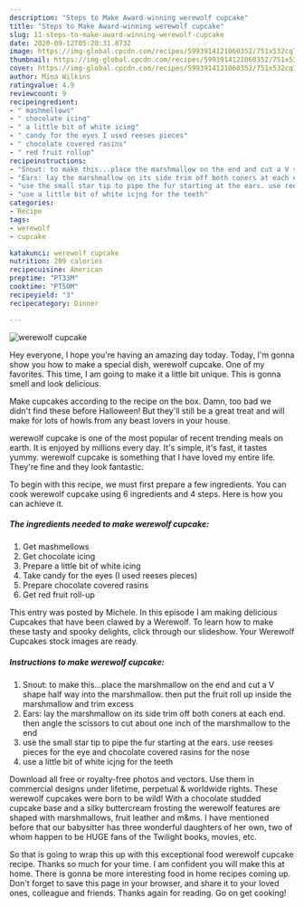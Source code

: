```yaml
---
description: "Steps to Make Award-winning werewolf cupcake"
title: "Steps to Make Award-winning werewolf cupcake"
slug: 11-steps-to-make-award-winning-werewolf-cupcake
date: 2020-09-12T05:20:31.873Z
image: https://img-global.cpcdn.com/recipes/5993914121060352/751x532cq70/werewolf-cupcake-recipe-main-photo.jpg
thumbnail: https://img-global.cpcdn.com/recipes/5993914121060352/751x532cq70/werewolf-cupcake-recipe-main-photo.jpg
cover: https://img-global.cpcdn.com/recipes/5993914121060352/751x532cq70/werewolf-cupcake-recipe-main-photo.jpg
author: Mina Wilkins
ratingvalue: 4.9
reviewcount: 9
recipeingredient:
- " mashmellows"
- " chocolate icing"
- " a little bit of white icing"
- " candy for the eyes I used reeses pieces"
- " chocolate covered rasins"
- " red fruit rollup"
recipeinstructions:
- "Snout: to make this...place the marshmallow on the end and cut a V shape half way into the marshmallow. then put the fruit roll up inside the marshmallow and trim excess"
- "Ears: lay the marshmallow on its side trim off both coners at each end. then angle the scissors to cut about one inch of the marshmallow to the end"
- "use the small star tip to pipe the fur starting at the ears. use reeses pieces for the eye and chocolate covered rasins for the nose"
- "use a little bit of white icjng for the teeth"
categories:
- Recipe
tags:
- werewolf
- cupcake

katakunci: werewolf cupcake 
nutrition: 209 calories
recipecuisine: American
preptime: "PT33M"
cooktime: "PT50M"
recipeyield: "3"
recipecategory: Dinner

---
```



![werewolf cupcake](https://img-global.cpcdn.com/recipes/5993914121060352/751x532cq70/werewolf-cupcake-recipe-main-photo.jpg)

Hey everyone, I hope you're having an amazing day today. Today, I'm gonna show you how to make a special dish, werewolf cupcake. One of my favorites. This time, I am going to make it a little bit unique. This is gonna smell and look delicious.

Make cupcakes according to the recipe on the box. Damn, too bad we didn&#39;t find these before Halloween! But they&#39;ll still be a great treat and will make for lots of howls from any beast lovers in your house.

werewolf cupcake is one of the most popular of recent trending meals on earth. It is enjoyed by millions every day. It's simple, it's fast, it tastes yummy. werewolf cupcake is something that I have loved my entire life. They're fine and they look fantastic.


To begin with this recipe, we must first prepare a few ingredients. You can cook werewolf cupcake using 6 ingredients and 4 steps. Here is how you can achieve it.

<!--inarticleads1-->

##### The ingredients needed to make werewolf cupcake:

1. Get  mashmellows
1. Get  chocolate icing
1. Prepare  a little bit of white icing
1. Take  candy for the eyes (I used reeses pieces)
1. Prepare  chocolate covered rasins
1. Get  red fruit roll-up


This entry was posted by Michele. In this episode I am making delicious Cupcakes that have been clawed by a Werewolf. To learn how to make these tasty and spooky delights, click through our slideshow. Your Werewolf Cupcakes stock images are ready. 

<!--inarticleads2-->

##### Instructions to make werewolf cupcake:

1. Snout: to make this...place the marshmallow on the end and cut a V shape half way into the marshmallow. then put the fruit roll up inside the marshmallow and trim excess
1. Ears: lay the marshmallow on its side trim off both coners at each end. then angle the scissors to cut about one inch of the marshmallow to the end
1. use the small star tip to pipe the fur starting at the ears. use reeses pieces for the eye and chocolate covered rasins for the nose
1. use a little bit of white icjng for the teeth


Download all free or royalty-free photos and vectors. Use them in commercial designs under lifetime, perpetual &amp; worldwide rights. These werewolf cupcakes were born to be wild! With a chocolate studded cupcake base and a silky buttercream frosting the werewolf features are shaped with marshmallows, fruit leather and m&amp;ms. I have mentioned before that our babysitter has three wonderful daughters of her own, two of whom happen to be HUGE fans of the Twilight books, movies, etc. 

So that is going to wrap this up with this exceptional food werewolf cupcake recipe. Thanks so much for your time. I am confident you will make this at home. There is gonna be more interesting food in home recipes coming up. Don't forget to save this page in your browser, and share it to your loved ones, colleague and friends. Thanks again for reading. Go on get cooking!
